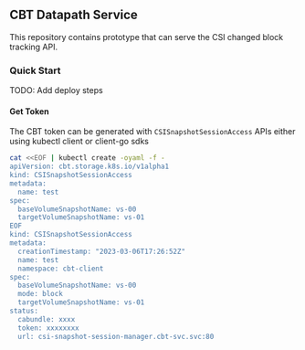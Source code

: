 ## CBT Datapath Service

This repository contains prototype that can serve the CSI changed block tracking API.


### Quick Start

TODO: Add deploy steps


#### Get Token

The CBT token can be generated with `CSISnapshotSessionAccess` APIs either using kubectl client or client-go sdks

```bash
cat <<EOF | kubectl create -oyaml -f -                                                                                                                    
apiVersion: cbt.storage.k8s.io/v1alpha1
kind: CSISnapshotSessionAccess
metadata:
  name: test
spec:
  baseVolumeSnapshotName: vs-00                                                               
  targetVolumeSnapshotName: vs-01                                                                                                                                                            mode: block
EOF                                                                                                                                                                                        apiVersion: cbt.storage.k8s.io/v1alpha1
kind: CSISnapshotSessionAccess
metadata:                           
  creationTimestamp: "2023-03-06T17:26:52Z"
  name: test
  namespace: cbt-client
spec:
  baseVolumeSnapshotName: vs-00
  mode: block
  targetVolumeSnapshotName: vs-01
status:
  cabundle: xxxx
  token: xxxxxxxx
  url: csi-snapshot-session-manager.cbt-svc.svc:80
```
